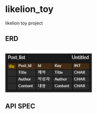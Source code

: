 # likelion_toy

likelion toy project

## ERD

<br/>
<img src="스크린샷 2023-05-10 235023.png">

## API SPEC

<br/>
